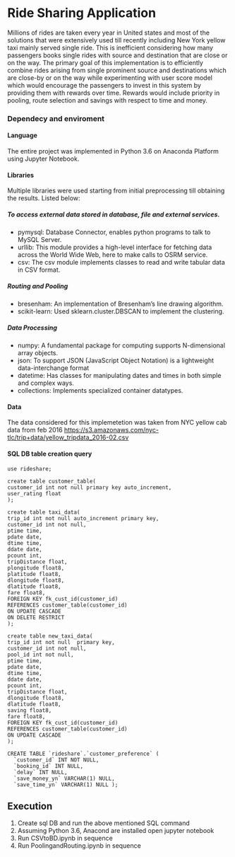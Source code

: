 
# Ride Sharing Application
Millions of rides are taken every year in United states and most of the solutions that were extensively used till recently including New York yellow taxi mainly served single ride. This is inefficient considering how many passengers books single rides with source and destination that are close or on the way. The primary goal of this implementation is to efficiently combine rides arising from single prominent source and destinations which are close-by or on the way while experimenting with user score model which would encourage the passengers to invest in this system by providing them with rewards over time. Rewards would include priority in pooling, route selection and savings with respect to time and money.

### Dependecy and enviroment
#### Language
The entire project was implemented in Python 3.6 on Anaconda Platform using Jupyter Notebook. 
#### Libraries
Multiple libraries were used starting from initial preprocessing till obtaining the results. Listed below:
##### To access external data stored in database, file and external services.
* pymysql: Database Connector, enables python programs to talk to MySQL Server. 
*	 urllib: This module provides a high-level interface for fetching data across the World Wide Web, here to make calls to OSRM service. 
*	 csv: The csv module implements classes to read and write tabular data in CSV format. 
##### Routing and Pooling 
*	 bresenham: An implementation of Bresenham’s line drawing algorithm.
*	 scikit-learn:  Used sklearn.cluster.DBSCAN to implement the clustering. 
##### Data Processing 
*	 numpy: A fundamental package for computing supports N-dimensional array objects. 
*	 json: To support JSON (JavaScript Object Notation) is a lightweight data-interchange format
*	 datetime: Has classes for manipulating dates and times in both simple and complex ways.
*	 collections: Implements specialized container datatypes. 

#### Data
The data considered for this implemetetion was taken from NYC yellow cab data from feb 2016
https://s3.amazonaws.com/nyc-tlc/trip+data/yellow_tripdata_2016-02.csv

#### SQL DB table creation query
    use rideshare;

	create table customer_table(
	customer_id int not null primary key auto_increment,
	user_rating float
	);

	create table taxi_data(
	trip_id int not null auto_increment primary key,
	customer_id int not null,
	ptime time,
	pdate date,
	dtime time,
	ddate date,
	pcount int,
	tripDistance float,
	plongitude float8,
	platitude float8,
	dlongitude float8,
	dlatitude float8,
	fare float8,
	FOREIGN KEY fk_cust_id(customer_id)
	REFERENCES customer_table(customer_id)
	ON UPDATE CASCADE
	ON DELETE RESTRICT
	);

	create table new_taxi_data(
	trip_id int not null  primary key,
	customer_id int not null,
	pool_id int not null,
	ptime time,
	pdate date,
	dtime time,
	ddate date,
	pcount int,
	tripDistance float,
	dlongitude float8,
	dlatitude float8,
	saving float8,
	fare float8,
	FOREIGN KEY fk_cust_id(customer_id)
	REFERENCES customer_table(customer_id)
	ON UPDATE CASCADE
	);

	CREATE TABLE `rideshare`.`customer_preference` (
	  `customer_id` INT NOT NULL,
	  `booking_id` INT NULL,
	  `delay` INT NULL,
	  `save_money_yn` VARCHAR(1) NULL,
	  `save_time_yn` VARCHAR(1) NULL );

## Execution
1. Create sql DB and run the above mentioned SQL command
2. Assuming Python 3.6, Anacond are installed open jupyter notebook
3.  Run CSVtoBD.ipynb in sequence
4. Run PoolingandRouting.ipynb in sequence
